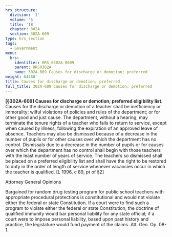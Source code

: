 ```yaml
---
hrs_structure:
  division: '1'
  volume: '5'
  title: '18'
  chapter: 302A
  section: 302A-609
type: hrs_section
tags:
  - Government
menu:
  hrs:
    identifier: HRS_0302A-0609
    parent: HRS0302A
    name: 302A-609 Causes for discharge or demotion; preferred
weight: 64460
title: Causes for discharge or demotion; preferred
full_title: 302A-609 Causes for discharge or demotion; preferred
---
```

**[§302A-609] Causes for discharge or demotion; preferred eligibility list.** Causes for the discharge or demotion of a teacher shall be inefficiency or immorality; wilful violations of policies and rules of the department; or for other good and just cause. The department, without a hearing, may terminate the tenure rights of a teacher who fails to return to service, except when caused by illness, following the expiration of an approved leave of absence. Teachers may also be dismissed because of a decrease in the number of pupils or for other causes over which the department has no control. Dismissals due to a decrease in the number of pupils or for causes over which the department has no control shall begin with those teachers with the least number of years of service. The teachers so dismissed shall be placed on a preferred eligibility list and shall have the right to be restored to duty in the order of length of service whenever vacancies occur in which the teacher is qualified. [L 1996, c 89, pt of §2]

Attorney General Opinions

Bargained for random drug testing program for public school teachers with appropriate procedural protections is constitutional and would not violate either the federal or state Constitution. If a court were to find such a program to violate either the federal or state Constitution, the doctrine of qualified immunity would bar personal liability for any state official; if a court were to impose personal liability, based upon past history and practice, the legislature would fund payment of the claims. Att. Gen. Op. 08-1.